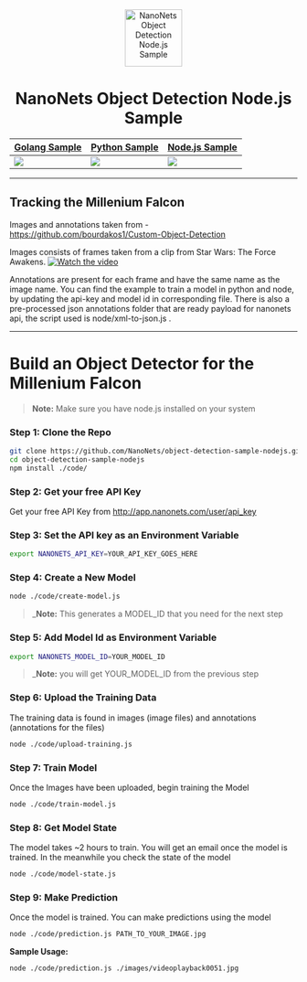 <div align="center">
  <a href="https://nanonets.com/objectdetection/">
    <img src="https://nanonets.com/logo.png" alt="NanoNets Object Detection Node.js Sample" width="100"/>
    </a>
</div>

<h1 align="center">NanoNets Object Detection Node.js Sample</h1>

| [Golang Sample](https://github.com/NanoNets/object-detection-sample-golang) | [Python Sample](https://github.com/NanoNets/object-detection-sample-python)| [Node.js Sample](https://github.com/NanoNets/object-detection-sample-nodejs) |
| -------------------------- |--------------------------| --------------------------|
| [![](https://www.hugopicado.com/assets/golang.png)](https://github.com/NanoNets/object-detection-sample-golang) | [![](http://kata.coderdojo.com/images/thumb/e/ea/Python_logo.png/100px-Python_logo.png)](https://github.com/NanoNets/object-detection-sample-python) | [![](https://s3.amazonaws.com/openshift-hub/production/quickstarts/243/nodejs_custom.png?1456926624)](https://github.com/NanoNets/object-detection-sample-nodejs) |

** **

## Tracking the Millenium Falcon

Images and annotations taken from - https://github.com/bourdakos1/Custom-Object-Detection

Images consists of frames taken from a clip from Star Wars: The Force Awakens.
[![Watch the video](https://github.com/bourdakos1/Custom-Object-Detection/raw/master/screenshots/starwars_small.gif)](https://www.youtube.com/watch?v=xW2hpkoaIiM)

Annotations are present for each frame and have the same name as the image name. You can find the example to train a model in python and node, by updating the api-key and model id in corresponding file. There is also a pre-processed json annotations folder that are ready payload for nanonets api, the script used is node/xml-to-json.js .


** **

# Build an Object Detector for the Millenium Falcon

>**Note:** Make sure you have node.js installed on your system
 
### Step 1: Clone the Repo
```bash
git clone https://github.com/NanoNets/object-detection-sample-nodejs.git
cd object-detection-sample-nodejs
npm install ./code/
```

### Step 2: Get your free API Key
Get your free API Key from http://app.nanonets.com/user/api_key

### Step 3: Set the API key as an Environment Variable
```bash
export NANONETS_API_KEY=YOUR_API_KEY_GOES_HERE
```

### Step 4: Create a New Model
```bash
node ./code/create-model.js
```
 >_**Note:** This generates a MODEL_ID that you need for the next step

### Step 5: Add Model Id as Environment Variable
```bash
export NANONETS_MODEL_ID=YOUR_MODEL_ID
```
 >_**Note:** you will get YOUR_MODEL_ID from the previous step

### Step 6: Upload the Training Data
The training data is found in images (image files) and annotations (annotations for the files)
```bash
node ./code/upload-training.js
```

### Step 7: Train Model
Once the Images have been uploaded, begin training the Model
```bash
node ./code/train-model.js
```

### Step 8: Get Model State
The model takes ~2 hours to train. You will get an email once the model is trained. In the meanwhile you check the state of the model
```bash
node ./code/model-state.js
```

### Step 9: Make Prediction
Once the model is trained. You can make predictions using the model
```bash
node ./code/prediction.js PATH_TO_YOUR_IMAGE.jpg
```

**Sample Usage:**
```bash
node ./code/prediction.js ./images/videoplayback0051.jpg
```
